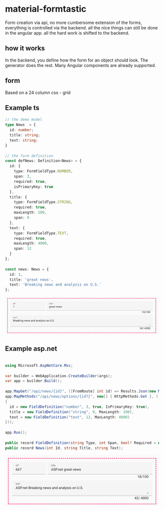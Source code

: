 # material-formtastic

Form creation via api, no more cumbersome extension of the forms, everything is controlled via the backend. all the nice things can still be done in the angular app. all the hard work is shifted to the backend.

## how it works

In the backend, you define how the form for an object should look. The generator does the rest. Many Angular components are already supported.

## form 


Based on a 24 column css - grid

## Example ts

```ts
// the demo model
type News  = {
  id: number;
  title: string;
  text: string;
}

// the form definition
const defNews: Definition<News> = {
  id: {
    type: FormFieldType.NUMBER,
    span: 3,
    required: true,
    isPrimaryKey: true
  },
  title: {
    type: FormFieldType.STRING,
    required: true,
    maxLength: 100,
    span: 9
  },
  text: {
    type: FormFieldType.TEXT,
    required: true,
    maxLength: 4000,
    span: 12
  }
};

const news: News = {
  id: 1, 
  title: 'great news', 
  text: 'Breaking news and analysis on U.S.'
};
```

<img src="docs/sample-result.png">


## Example asp.net

```c#

using Microsoft.AspNetCore.Mvc;

var builder = WebApplication.CreateBuilder(args);
var app = builder.Build();

app.MapGet("/api/news/{id}", ([FromRoute] int id) => Results.Json(new News(id + 666, "ASP.net great news", "ASP.net Breaking news and analysis on U.S.")));
app.MapMethods("/api/news/options/{id?}", new[] { HttpMethods.Get }, ([FromRoute] int? id) => Results.Json(new
{
  id = new FieldDefinition("number", 3, true, IsPrimaryKey: true),
  title = new FieldDefinition("string", 9, MaxLength: 100),
  text = new FieldDefinition("text", 12, MaxLength: 4000)
}));

app.Run();

public record FieldDefinition(string Type, int Span, bool? Required = null, int? MaxLength = null, bool? IsPrimaryKey = null);
public record News(int Id, string Title, string Text);


```

<img src="docs/sample-result-asp-net.png">
